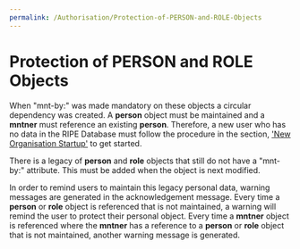 ```yaml
---
permalink: /Authorisation/Protection-of-PERSON-and-ROLE-Objects
---
```


# Protection of PERSON and ROLE Objects

When "mnt-by:" was made mandatory on these objects a circular dependency was created. A **person** object must be maintained and a **mntner** must reference an existing **person**. Therefore, a new user who has no data in the RIPE Database must follow the procedure in the section, ['New Organisation Startup'](../Updating-Objects-in-the-RIPE-Database/Special-Considerations-for-Object-Creation/#special-considerations-for-object-creation) to get started.

There is a legacy of **person** and **role** objects that still do not have a "mnt-by:" attribute. This must be added when the object is next modified.

In order to remind users to maintain this legacy personal data, warning messages are generated in the acknowledgement message. Every time a **person** or **role** object is referenced that is not maintained, a warning will remind the user to protect their personal object. Every time a **mntner** object is referenced where the **mntner** has a reference to a **person** or **role** object that is not maintained, another warning message is generated.